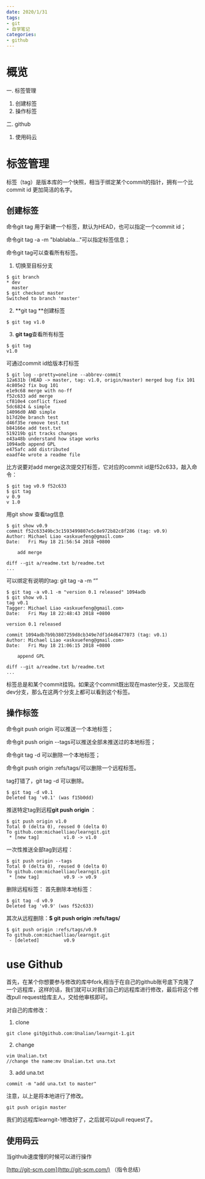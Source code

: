 ```yaml
---
date: 2020/1/31
tags:
- git
- 自学笔记
categories:
- github
---
```

# 概览

一. 标签管理

1. 创建标签
2. 操作标签

二. github

1. 使用码云 

<!-- more -->

# 标签管理

标签（tag）是版本库的一个快照，相当于绑定某个commit的指针，拥有一个比commit id 更加简洁的名字。

## 创建标签

命令git tag <tagname>用于新建一个标签，默认为HEAD，也可以指定一个commit id；

命令git tag -a <tagname> -m "blablabla…"可以指定标签信息；

命令git tag可以查看所有标签。

1. 切换至目标分支

```
$ git branch
* dev
  master
$ git checkout master
Switched to branch 'master'
```

2. **git tag <name>**创建标签

```
$ git tag v1.0
```

3. **git tag**查看所有标签

```
$ git tag
v1.0    
```

可通过commit id给版本打标签

```
$ git log --pretty=oneline --abbrev-commit
12a631b (HEAD -> master, tag: v1.0, origin/master) merged bug fix 101
4c805e2 fix bug 101
e1e9c68 merge with no-ff
f52c633 add merge
cf810e4 conflict fixed
5dc6824 & simple
14096d0 AND simple
b17d20e branch test
d46f35e remove test.txt
b84166e add test.txt
519219b git tracks changes
e43a48b understand how stage works
1094adb append GPL
e475afc add distributed
eaadf4e wrote a readme file
```

比方说要对add merge这次提交打标签，它对应的commit id是f52c633，敲入命令：

```
$ git tag v0.9 f52c633
$ git tag
v 0.9
v 1.0
```

用git show <tagname>查看tag信息

```
$ git show v0.9
commit f52c63349bc3c1593499807e5c8e972b82c8f286 (tag: v0.9)
Author: Michael Liao <askxuefeng@gmail.com>
Date:   Fri May 18 21:56:54 2018 +0800

    add merge

diff --git a/readme.txt b/readme.txt
...
```

可以绑定有说明的tag: git tag -a <tagname> -m “”

```
$ git tag -a v0.1 -m "version 0.1 released" 1094adb
$ git show v0.1
tag v0.1
Tagger: Michael Liao <askxuefeng@gmail.com>
Date:   Fri May 18 22:48:43 2018 +0800

version 0.1 released

commit 1094adb7b9b3807259d8cb349e7df1d4d6477073 (tag: v0.1)
Author: Michael Liao <askxuefeng@gmail.com>
Date:   Fri May 18 21:06:15 2018 +0800

    append GPL

diff --git a/readme.txt b/readme.txt
...
```

标签总是和某个commit挂钩。如果这个commit既出现在master分支，又出现在dev分支，那么在这两个分支上都可以看到这个标签。

## 操作标签

命令git push origin <tagname>可以推送一个本地标签；

命令git push origin --tags可以推送全部未推送过的本地标签；

命令git tag -d <tagname>可以删除一个本地标签；

命令git push origin :refs/tags/<tagname>可以删除一个远程标签。

tag打错了，git tag -d <tagname>可以删除。

```
$ git tag -d v0.1
Deleted tag 'v0.1' (was f15b0dd)
```

推送特定tag到远程**git push origin <tagname>**：

```
$ git push origin v1.0
Total 0 (delta 0), reused 0 (delta 0)
To github.com:michaelliao/learngit.git
 * [new tag]         v1.0 -> v1.0
```

一次性推送全部tag到远程：

```
$ git push origin --tags
Total 0 (delta 0), reused 0 (delta 0)
To github.com:michaelliao/learngit.git
 * [new tag]         v0.9 -> v0.9
```

删除远程标签：
首先删除本地标签：

```
$ git tag -d v0.9
Deleted tag 'v0.9' (was f52c633)
```

其次从远程删除：**$ git push origin :refs/tags/<tagname>**

```
$ git push origin :refs/tags/v0.9
To github.com:michaelliao/learngit.git
 - [deleted]         v0.9
```

# use Github

首先，在某个你想要参与修改的库中fork,相当于在自己的github账号底下克隆了一个远程库，这样的话，我们就可以对我们自己的远程库进行修改，最后将这个修改pull request给库主人，交给他审核即可。

对自己的库修改：

1. clone

```
git clone git@github.com:Unalian/learngit-1.git
```

2. change

```
vim Unalian.txt
//change the name:mv Unalian.txt una.txt
```

3. add una.txt

```
commit -m "add una.txt to master"
```

注意，以上是将本地进行了修改。

```
git push origin master
```

我们的远程库learngit-1修改好了，之后就可以pull request了。

## 使用码云

当github速度慢的时候可以进行操作

[http://git-scm.com](http://git-scm.com/) （指令总结）